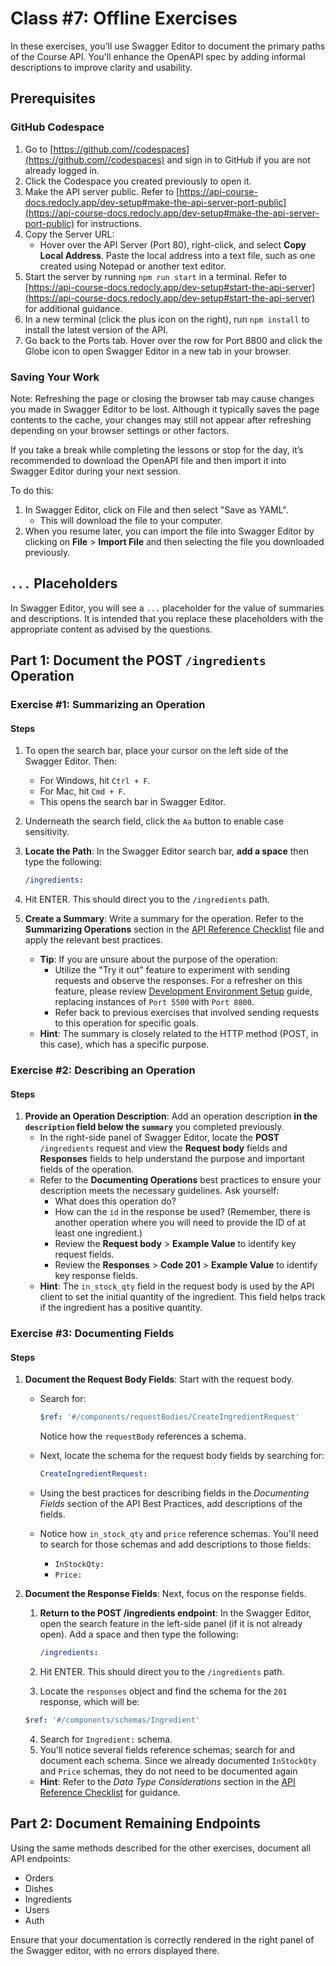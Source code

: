 # Class #7: Offline Exercises

In these exercises, you'll use Swagger Editor to document the primary paths of the Course API. You'll enhance the OpenAPI spec by adding informal descriptions to improve clarity and usability.

## Prerequisites

### GitHub Codespace

1. Go to [https://github.com//codespaces](https://github.com//codespaces) and sign in to GitHub if you are not already logged in.
2. Click the Codespace you created previously to open it.
3. Make the API server public. Refer to [https://api-course-docs.redocly.app/dev-setup#make-the-api-server-port-public](https://api-course-docs.redocly.app/dev-setup#make-the-api-server-port-public) for instructions.
4. Copy the Server URL:
   - Hover over the API Server (Port 80), right-click, and select **Copy Local Address**. Paste the local address into a text file, such as one created using Notepad or another text editor.
5. Start the server by running `npm run start` in a terminal. Refer to [https://api-course-docs.redocly.app/dev-setup#start-the-api-server](https://api-course-docs.redocly.app/dev-setup#start-the-api-server) for additional guidance.
6. In a new terminal (click the plus icon on the right), run `npm install` to install the latest version of the API.
7. Go back to the Ports tab. Hover over the row for Port 8800 and click the Globe icon to open Swagger Editor in a new tab in your browser.

### Saving Your Work

Note: Refreshing the page or closing the browser tab may cause changes you made in Swagger Editor to be lost. Although it typically saves the page contents to the cache, your changes may still not appear after refreshing depending on your browser settings or other factors.

If you take a break while completing the lessons or stop for the day, it’s recommended to download the OpenAPI file and then import it into Swagger Editor during your next session.

To do this:

1. In Swagger Editor, click on File and then select "Save as YAML".
   - This will download the file to your computer.
2. When you resume later, you can import the file into Swagger Editor by clicking on **File** > **Import File** and then selecting the file you downloaded previously.

## `...` Placeholders

In Swagger Editor, you will see a `...` placeholder for the value of summaries and descriptions. It is intended that you replace these placeholders with the appropriate content as advised by the questions.

## Part 1: Document the POST `/ingredients` Operation

### Exercise #1: Summarizing an Operation

#### Steps

1. To open the search bar, place your cursor on the left side of the Swagger Editor. Then:
   - For Windows, hit `Ctrl + F`.
   - For Mac, hit `Cmd + F`.
   - This opens the search bar in Swagger Editor.
2. Underneath the search field, click the `Aa` button to enable case sensitivity.
3. **Locate the Path**: In the Swagger Editor search bar, **add a space** then type the following:

   ```yaml
   /ingredients:
   ```

4. Hit ENTER. This should direct you to the `/ingredients` path.
5. **Create a Summary**: Write a summary for the operation. Refer to the **Summarizing Operations** section in the [API Reference Checklist](https://api-course-docs.redocly.app/references/api-reference-best-practices) file and apply the relevant best practices.
   - **Tip**: If you are unsure about the purpose of the operation:
     - Utilize the "Try it out" feature to experiment with sending requests and observe the responses. For a refresher on this feature, please review [Development Environment Setup](https://api-course-docs.redocly.app/dev-setup#test-swagger-ui-interactivity) guide, replacing instances of `Port 5500` with `Port 8800`.
     - Refer back to previous exercises that involved sending requests to this operation for specific goals.
   - **Hint**: The summary is closely related to the HTTP method (POST, in this case), which has a specific purpose.

### Exercise #2: Describing an Operation

#### Steps

1. **Provide an Operation Description**: Add an operation description **in the `description` field below the `summary`** you completed previously.
   - In the right-side panel of Swagger Editor, locate the **POST** `/ingredients` request and view the **Request body** fields and **Responses** fields to help understand the purpose and important fields of the operation.
   - Refer to the **Documenting Operations** best practices to ensure your description meets the necessary guidelines. Ask yourself:
     - What does this operation do?
     - How can the `id` in the response be used? (Remember, there is another operation where you will need to provide the ID of at least one ingredient.)
     - Review the **Request body** > **Example Value** to identify key request fields.
     - Review the **Responses** > **Code 201** > **Example Value** to identify key response fields.
   - **Hint**: The `in_stock_qty` field in the request body is used by the API client to set the initial quantity of the ingredient. This field helps track if the ingredient has a positive quantity.

### Exercise #3: Documenting Fields

#### Steps

1. **Document the Request Body Fields**: Start with the request body.

   - Search for:

     ```yaml
     $ref: '#/components/requestBodies/CreateIngredientRequest'
     ```

     Notice how the `requestBody` references a schema.

   - Next, locate the schema for the request body fields by searching for:

     ```yaml
     CreateIngredientRequest:
     ```

   - Using the best practices for describing fields in the _Documenting Fields_ section of the API Best Practices, add descriptions of the fields.
   - Notice how `in_stock_qty` and `price` reference schemas. You'll need to search for those schemas and add descriptions to those fields:
     - `InStockQty:`
     - `Price:`

2. **Document the Response Fields**: Next, focus on the response fields.

   1. **Return to the POST /ingredients endpoint**: In the Swagger Editor, open the search feature in the left-side panel (if it is not already open). Add a space and then type the following:

      ```yaml
      /ingredients:
      ```

   2. Hit ENTER. This should direct you to the `/ingredients` path.

   3. Locate the `responses` object and find the schema for the `201` response, which will be:

   ```yaml
   $ref: '#/components/schemas/Ingredient'
   ```

   4. Search for `Ingredient:` schema.
   5. You'll notice several fields reference schemas; search for and document each schema. Since we already documented `InStockQty` and `Price` schemas, they do not need to be documented again

   - **Hint**: Refer to the _Data Type Considerations_ section in the [API Reference Checklist](https://api-course-docs.redocly.app/references/api-reference-checklist) for guidance.

## Part 2: Document Remaining Endpoints

Using the same methods described for the other exercises, document all API endpoints:

- Orders
- Dishes
- Ingredients
- Users
- Auth

Ensure that your documentation is correctly rendered in the right panel of the Swagger editor, with no errors displayed there.
